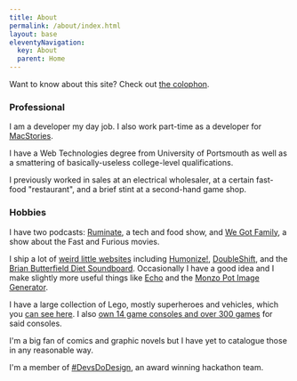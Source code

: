 ```yaml
---
title: About
permalink: /about/index.html
layout: base
eleventyNavigation:
  key: About
  parent: Home
---
```


Want to know about this site? Check out [the colophon](/about/colophon).

### Professional

I am a developer my day job. I also work part-time as a developer for [MacStories](https://www.macstories.net).

I have a Web Technologies degree from University of Portsmouth as well as a smattering of basically-useless college-level qualifications.

I previously worked in sales at an electrical wholesaler, at a certain fast-food "restaurant", and a brief stint at a second-hand game shop.

### Hobbies

I have two podcasts: [Ruminate](https://ruminatepodcast.com), a tech and food show, and [We Got Family](https://wegot.family), a show about the Fast and Furious movies.

I ship a lot of [weird little websites](/projects) including [Humonize!](https://hum.rknight.me/), [DoubleShift](https://doubleshift.rknight.me/), and the [Brian Butterfield Diet Soundboard](https://treatday.rknight.me/). Occasionally I have a good idea and I make slightly more useful things like [Echo](https://echo.rknight.me/) and the [Monzo Pot Image Generator](https://potimages.rknight.me/).

I have a large collection of Lego, mostly superheroes and vehicles, which you [can see here](/collections/lego). I also [own 14 game consoles and over 300 games](/collections/games) for said consoles.

I'm a big fan of comics and graphic novels but I have yet to catalogue those in any reasonable way.

I'm a member of [#DevsDoDesign](http://devsdodesign.com), an award winning hackathon team.